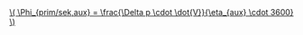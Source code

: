 <a href="/eco2_guide_center/1.%20ECO2%20Logic%20Guide/Hee1_Equation_List.html" class="equation-link" target="_blank" rel="noopener noreferrer">
  \( \Phi_{prim/sek,aux} = \frac{\Delta p \cdot \dot{V}}{\eta_{aux} \cdot 3600} \) 
</a>
